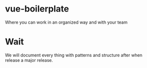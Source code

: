 # vue-boilerplate
Where you can work in an organized way and with your team
# Wait
We will document every thing with patterns and structure after when release a major release.
